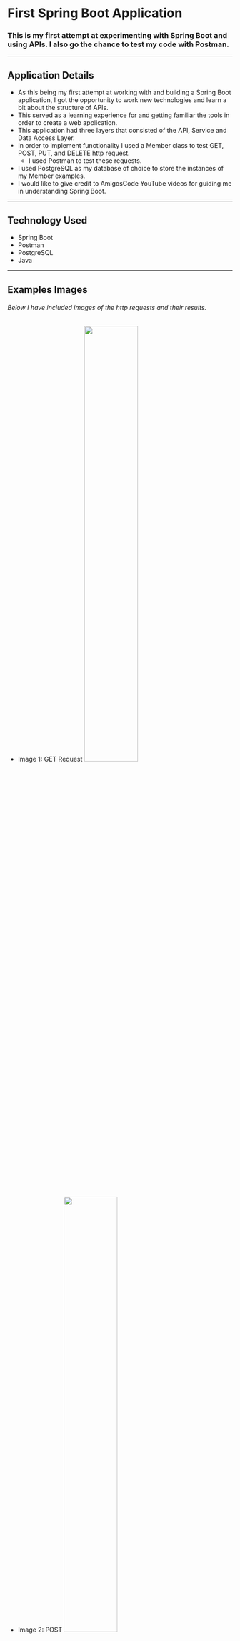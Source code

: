 # **First Spring Boot Application**
### This is my first attempt at experimenting with Spring Boot and using APIs. I also go the chance to test my code with Postman.
-----
## **Application Details**
- As this being my first attempt at working with and building a Spring Boot application, I got the opportunity to work new technologies and learn a bit about the structure of APIs.
- This served as a learning experience for and getting familiar the tools in order to create a web application.
- This application had three layers that consisted of the API, Service and Data Access Layer.
- In order to implement functionality I used a Member class to test GET, POST, PUT, and DELETE http request.
  - I used Postman to test these requests.
- I used PostgreSQL as my database of choice to store the instances of my Member examples.
- I would like to give credit to AmigosCode YouTube videos for guiding me in understanding Spring Boot.
-----
## **Technology Used**
- Spring Boot
- Postman
- PostgreSQL
- Java

-----
## **Examples Images**
###### Below I have included images of the http requests and their results.
- Image 1: GET Request
  <img src="https://github.com/Andi-Cast/Hand_Face_Shoulder_Detector/blob/main/ExampleScreenShots/clearDetection.png" height="auto" width="50%" >
- Image 2: POST
  <img src="https://github.com/Andi-Cast/Hand_Face_Shoulder_Detector/blob/main/ExampleScreenShots/shoulderDetectionErrorOne.png" height="auto" width="50%" >
- Image 3: DELETE
  <img src="https://github.com/Andi-Cast/Hand_Face_Shoulder_Detector/blob/main/ExampleScreenShots/shoulderDetectionErrorOne.png" height="auto" width="50%" >
- Image 4: PUT
  <img src="https://github.com/Andi-Cast/Hand_Face_Shoulder_Detector/blob/main/ExampleScreenShots/shoulderDetectionErrorOne.png" height="auto" width="50%" >
-----

